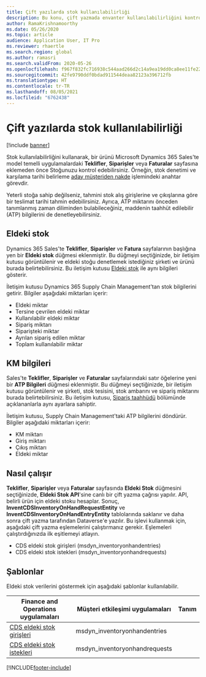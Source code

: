 ```yaml
---
title: Çift yazılarda stok kullanılabilirliği
description: Bu konu, çift yazmada envanter kullanılabilirliğini kontrol etme hakkında bilgi sağlar.
author: RamaKrishnamoorthy
ms.date: 05/26/2020
ms.topic: article
audience: Application User, IT Pro
ms.reviewer: rhaertle
ms.search.region: global
ms.author: ramasri
ms.search.validFrom: 2020-05-26
ms.openlocfilehash: f967f832fc716938c544aad266d2c14a9ea19dd0ca8ee11fe228ce47145f3e78
ms.sourcegitcommit: 42fe9790ddf0bdad911544deaa82123a396712fb
ms.translationtype: HT
ms.contentlocale: tr-TR
ms.lasthandoff: 08/05/2021
ms.locfileid: "6762438"
---
```

# <a name="inventory-availability-in-dual-write"></a>Çift yazılarda stok kullanılabilirliği

[!include [banner](../../includes/banner.md)]

Stok kullanılabilirliğini kullanarak, bir ürünü Microsoft Dynamics 365 Sales'te model temelli uygulamalardaki **Teklifler**, **Siparişler** veya **Faturalar** sayfasına eklemeden önce Stoğunuzu kontrol edebilirsiniz. Örneğin, stok denetimi ve karşılama tarihi belirleme [aday müşteriden nakde](dual-write-prospect-to-cash.md) işlemindeki anahtar görevdir.

Yeterli stoğa sahip değilseniz, tahmini stok alış girişlerine ve çıkışlarına göre bir teslimat tarihi tahmin edebilirsiniz. Ayrıca, ATP miktarını önceden tanımlanmış zaman diliminden bulabileceğiniz, maddenin taahhüt edilebilir (ATP) bilgilerini de denetleyebilirsiniz.

## <a name="on-hand-inventory"></a>Eldeki stok

Dynamics 365 Sales'te **Teklifler**, **Siparişler** ve **Fatura** sayfalarının başlığına yen bir **Eldeki stok** düğmesi eklenmiştir. Bu düğmeyi seçtiğinizde, bir iletişim kutusu görüntülenir ve eldeki stoğu denetlemek istediğiniz şirketi ve ürünü burada belirtebilirsiniz. Bu iletişim kutusu [Eldeki stok](../../../../supply-chain/inventory/tasks/check-availability-stock.md) ile aynı bilgileri gösterir.

İletişim kutusu Dynamics 365 Supply Chain Management'tan stok bilgilerini getirir. Bilgiler aşağıdaki miktarları içerir:

- Eldeki miktar
- Tersine çevrilen eldeki miktar
- Kullanılabilir eldeki miktar
- Sipariş miktarı
- Siparişteki miktar
- Ayrılan sipariş edilen miktar
- Toplam kullanılabilir miktar

## <a name="atp-information"></a>KM bilgileri

Sales'te **Teklifler**, **Siparişler** ve **Faturalar** sayfalarındaki satır öğelerine yeni bir **ATP Bilgileri** düğmesi eklenmiştir. Bu düğmeyi seçtiğinizde, bir iletişim kutusu görüntülenir ve şirketi, stok tesisini, stok ambarını ve sipariş miktarını burada belirtebilirsiniz. Bu iletişim kutusu, [Sipariş taahhüdü](../../../../supply-chain/sales-marketing/delivery-dates-available-promise-calculations.md#atp-calculations) bölümünde açıklananlarla aynı ayarlara sahiptir.

İletişim kutusu, Supply Chain Management'taki ATP bilgilerini döndürür. Bilgiler aşağıdaki miktarları içerir:

- KM miktarı
- Giriş  miktarı
- Çıkış miktarı
- Eldeki miktar

## <a name="how-it-works"></a>Nasıl çalışır

**Teklifler**, **Siparişler** veya **Faturalar** sayfasında **Eldeki Stok** düğmesini seçtiğinizde, **Eldeki Stok API**'sine canlı bir çift yazma çağrısı yapılır. API, belirli ürün için eldeki stoku hesaplar. Sonuç, **InventCDSInventoryOnHandRequestEntity** ve **InventCDSInventoryOnHandEntryEntity** tablolarında saklanır ve daha sonra çift yazma tarafından Dataverse'e yazılır. Bu işlevi kullanmak için, aşağıdaki çift yazma eşlemelerini çalıştırmanız gerekir. Eşlemeleri çalıştırdığınızda ilk eşitlemeyi atlayın.

- CDS eldeki stok girişleri (msdyn_inventoryonhandentries)
- CDS eldeki stok istekleri (msdyn_inventoryonhandrequests)

## <a name="templates"></a>Şablonlar

Eldeki stok verilerini göstermek için aşağıdaki şablonlar kullanılabilir.

Finance and Operations uygulamaları | Müşteri etkileşimi uygulamaları     | Tanım
---|---|---
[CDS eldeki stok girişleri](mapping-reference.md#145) | msdyn_inventoryonhandentries |
[CDS eldeki stok istekleri](mapping-reference.md#147) | msdyn_inventoryonhandrequests |

[!INCLUDE[footer-include](../../../../includes/footer-banner.md)]
